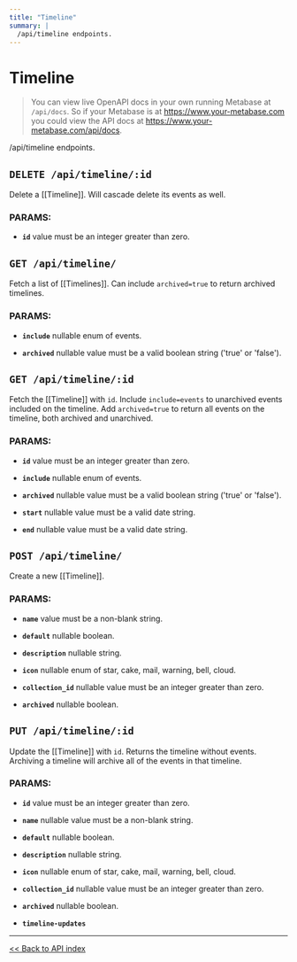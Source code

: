 ```yaml
---
title: "Timeline"
summary: |
  /api/timeline endpoints.
---
```


# Timeline

> You can view live OpenAPI docs in your own running Metabase at `/api/docs`.
   So if your Metabase is at https://www.your-metabase.com you could view
   the API docs at https://www.your-metabase.com/api/docs.

/api/timeline endpoints.

## `DELETE /api/timeline/:id`

Delete a [[Timeline]]. Will cascade delete its events as well.

### PARAMS:

-  **`id`** value must be an integer greater than zero.

## `GET /api/timeline/`

Fetch a list of [[Timelines]]. Can include `archived=true` to return archived timelines.

### PARAMS:

-  **`include`** nullable enum of events.

-  **`archived`** nullable value must be a valid boolean string ('true' or 'false').

## `GET /api/timeline/:id`

Fetch the [[Timeline]] with `id`. Include `include=events` to unarchived events included on the timeline. Add
  `archived=true` to return all events on the timeline, both archived and unarchived.

### PARAMS:

-  **`id`** value must be an integer greater than zero.

-  **`include`** nullable enum of events.

-  **`archived`** nullable value must be a valid boolean string ('true' or 'false').

-  **`start`** nullable value must be a valid date string.

-  **`end`** nullable value must be a valid date string.

## `POST /api/timeline/`

Create a new [[Timeline]].

### PARAMS:

-  **`name`** value must be a non-blank string.

-  **`default`** nullable boolean.

-  **`description`** nullable string.

-  **`icon`** nullable enum of star, cake, mail, warning, bell, cloud.

-  **`collection_id`** nullable value must be an integer greater than zero.

-  **`archived`** nullable boolean.

## `PUT /api/timeline/:id`

Update the [[Timeline]] with `id`. Returns the timeline without events. Archiving a timeline will archive all of the
  events in that timeline.

### PARAMS:

-  **`id`** value must be an integer greater than zero.

-  **`name`** nullable value must be a non-blank string.

-  **`default`** nullable boolean.

-  **`description`** nullable string.

-  **`icon`** nullable enum of star, cake, mail, warning, bell, cloud.

-  **`collection_id`** nullable value must be an integer greater than zero.

-  **`archived`** nullable boolean.

-  **`timeline-updates`**

---

[<< Back to API index](../api-documentation.md)